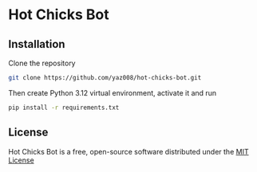 # Hot Chicks Bot

## Installation

Clone the repository

```sh
git clone https://github.com/yaz008/hot-chicks-bot.git
```

Then create Python 3.12 virtual environment, activate it and run

```sh
pip install -r requirements.txt
```

## License

Hot Chicks Bot is a free, open-source software distributed under the [MIT License](LICENSE.txt)
